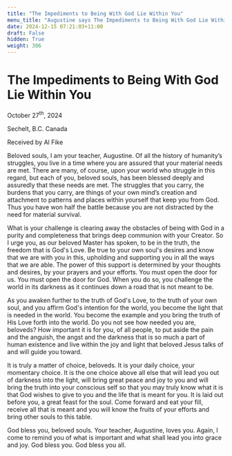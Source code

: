 ```yaml
---
title: "The Impediments to Being With God Lie Within You"
menu_title: "Augustine says The Impediments to Being With God Lie Within You"
date: 2024-12-15 07:21:03+11:00
draft: False
hidden: True
weight: 386
---
```

# The Impediments to Being With God Lie Within You 

October 27<sup>th</sup>, 2024

Sechelt, B.C. Canada

Received by Al Fike 

Beloved souls, I am your teacher, Augustine. Of all the history of humanity’s struggles, you live in a time where you are assured that your material needs are met. There are many, of course, upon your world who struggle in this regard, but each of you, beloved souls, has been blessed deeply and assuredly that these needs are met. The struggles that you carry, the burdens that you carry, are things of your own mind’s creation and attachment to patterns and places within yourself that keep you from God. Thus you have won half the battle because you are not distracted by the need for material survival.

What is your challenge is clearing away the obstacles of being with God in a purity and completeness that brings deep communion with your Creator. So I urge you, as our beloved Master has spoken, to be in the truth, the freedom that is God's Love. Be true to your own soul's desires and know that we are with you in this, upholding and supporting you in all the ways that we are able. The power of this support is determined by your thoughts and desires, by your prayers and your efforts. You must open the door for us. You must open the door for God. When you do so, you challenge the world in its darkness as it continues down a road that is not meant to be.

As you awaken further to the truth of God's Love, to the truth of your own soul, and you affirm God's intention for the world, you become the light that is needed in the world. You become the example and you bring the truth of His Love forth into the world. Do you not see how needed you are, beloveds? How important it is for you, of all people, to put aside the pain and the anguish, the angst and the darkness that is so much a part of human existence and live within the joy and light that beloved Jesus talks of and will guide you toward.

It is truly a matter of choice, beloveds. It is your daily choice, your momentary choice. It is the one choice above all else that will lead you out of darkness into the light, will bring great peace and joy to you and will bring the truth into your conscious self so that you may truly know what it is that God wishes to give to you and the life that is meant for you. It is laid out before you, a great feast for the soul. Come forward and eat your fill, receive all that is meant and you will know the fruits of your efforts and bring other souls to this table.

God bless you, beloved souls. Your teacher, Augustine, loves you. Again, I come to remind you of what is important and what shall lead you into grace and joy. God bless you. God bless you all.
